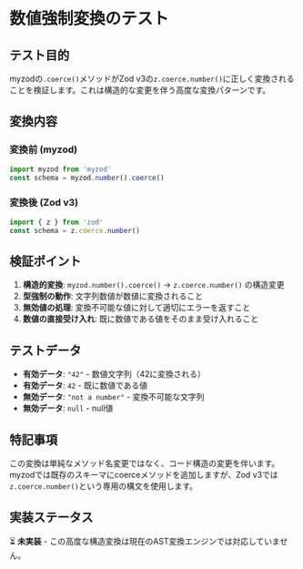 # 数値強制変換のテスト

## テスト目的

myzodの`.coerce()`メソッドがZod v3の`z.coerce.number()`に正しく変換されることを検証します。これは構造的な変更を伴う高度な変換パターンです。

## 変換内容

### 変換前 (myzod)
```typescript
import myzod from 'myzod'
const schema = myzod.number().coerce()
```

### 変換後 (Zod v3)
```typescript
import { z } from 'zod'
const schema = z.coerce.number()
```

## 検証ポイント

1. **構造的変換**: `myzod.number().coerce()` → `z.coerce.number()` の構造変更
2. **型強制の動作**: 文字列数値が数値に変換されること
3. **無効値の処理**: 変換不可能な値に対して適切にエラーを返すこと
4. **数値の直接受け入れ**: 既に数値である値をそのまま受け入れること

## テストデータ

- **有効データ**: `"42"` - 数値文字列（42に変換される）
- **有効データ**: `42` - 既に数値である値
- **無効データ**: `"not a number"` - 変換不可能な文字列
- **無効データ**: `null` - null値

## 特記事項

この変換は単純なメソッド名変更ではなく、コード構造の変更を伴います。myzodでは既存のスキーマにcoerceメソッドを追加しますが、Zod v3では`z.coerce.number()`という専用の構文を使用します。

## 実装ステータス

⏳ **未実装** - この高度な構造変換は現在のAST変換エンジンでは対応していません。